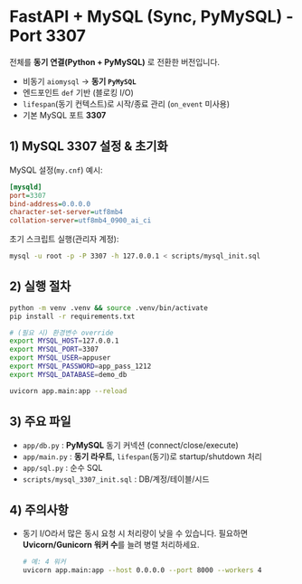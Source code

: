 # FastAPI + MySQL (Sync, PyMySQL) - Port 3307

전체를 **동기 연결(Python + PyMySQL)** 로 전환한 버전입니다.
- 비동기 `aiomysql` → **동기 `PyMySQL`**
- 엔드포인트 `def` 기반 (블로킹 I/O)
- `lifespan`(동기 컨텍스트)로 시작/종료 관리 (`on_event` 미사용)
- 기본 MySQL 포트 **3307**

## 1) MySQL 3307 설정 & 초기화
MySQL 설정(`my.cnf`) 예시:
```ini
[mysqld]
port=3307
bind-address=0.0.0.0
character-set-server=utf8mb4
collation-server=utf8mb4_0900_ai_ci
```

초기 스크립트 실행(관리자 계정):
```bash
mysql -u root -p -P 3307 -h 127.0.0.1 < scripts/mysql_init.sql
```

## 2) 실행 절차
```bash
python -m venv .venv && source .venv/bin/activate
pip install -r requirements.txt

# (필요 시) 환경변수 override
export MYSQL_HOST=127.0.0.1
export MYSQL_PORT=3307
export MYSQL_USER=appuser
export MYSQL_PASSWORD=app_pass_1212
export MYSQL_DATABASE=demo_db

uvicorn app.main:app --reload
```

## 3) 주요 파일
- `app/db.py` : **PyMySQL** 동기 커넥션 (connect/close/execute)
- `app/main.py` : **동기 라우트**, `lifespan`(동기)로 startup/shutdown 처리
- `app/sql.py` : 순수 SQL
- `scripts/mysql_3307_init.sql` : DB/계정/테이블/시드

## 4) 주의사항
- 동기 I/O라서 많은 동시 요청 시 처리량이 낮을 수 있습니다. 필요하면 **Uvicorn/Gunicorn 워커 수**를 늘려 병렬 처리하세요.
  ```bash
  # 예: 4 워커
  uvicorn app.main:app --host 0.0.0.0 --port 8000 --workers 4
  ```
